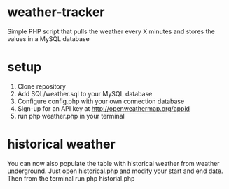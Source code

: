 # weather-tracker
Simple PHP script that pulls the weather every X minutes and stores the values in a MySQL database

# setup
1. Clone repository
2. Add SQL/weather.sql to your MySQL database
3. Configure config.php with your own connection database
4. Sign-up for an API key at http://openweathermap.org/appid
5. run php weather.php in your terminal

# historical weather
You can now also populate the table with historical weather from weather underground.  Just open historical.php and modify your start and end date.  Then from the terminal run php historial.php
